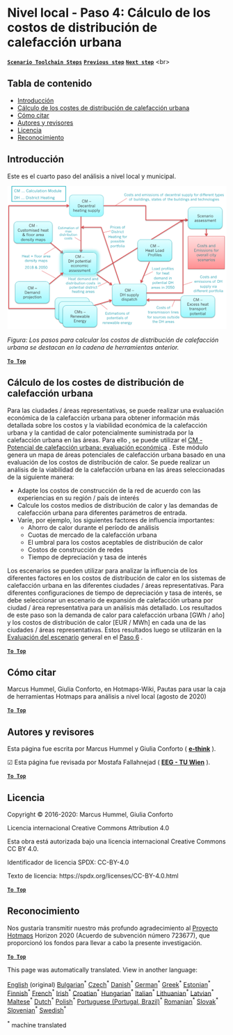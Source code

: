 <h1><a class="anchor" id="local-level---step-4--calculation-of-district-heating-distribution-costs" href="#local-level---step-4--calculation-of-district-heating-distribution-costs"><i class="fa fa-link"></i></a>Nivel local - Paso 4: Cálculo de los costos de distribución de calefacción urbana</h1><p> <a href="guide-local-and-municipal-levels#the-hotmaps-scenario-toolchain-different-steps"><strong><code>Scenario Toolchain Steps</code></strong></a> <a href="step-3-calculation-of-costs-of-decentral-heat-supply"><strong><code>Previous step</code></strong></a> <a href="step-5-calculation-of-costs-of-heat-supply-to-district-heating"><strong><code>Next step</code></strong></a> &lt;br&gt;</p><h2><a class="anchor" id="table-of-contents" href="#table-of-contents"><i class="fa fa-link"></i></a> Tabla de contenido</h2><ul><li> <a href="#introduction">Introducción</a></li><li> <a href="#calculation-of-district-heating-distribution-costs">Cálculo de los costes de distribución de calefacción urbana</a></li><li> <a href="#how-to-cite">Cómo citar</a></li><li> <a href="#authors-and-reviewers">Autores y revisores</a></li><li> <a href="#license">Licencia</a></li><li> <a href="#acknowledgement">Reconocimiento</a></li></ul><h2><a class="anchor" id="introduction" href="#introduction"><i class="fa fa-link"></i></a> Introducción</h2><p> Este es el cuarto paso del análisis a nivel local y municipal.</p><img src="/en/Step-4-Calculation-of-district-heating-distribution-costs/Hotmaps_Local_Toolchain_Step_4final.png"/><p> <em>Figura: Los pasos para calcular los costos de distribución de calefacción urbana se destacan en la cadena de herramientas anterior.</em></p><p><ins> <code><strong><a href="#table-of-contents">To Top</a></strong></code></ins></p><h2><a class="anchor" id="calculation-of-district-heating-distribution-costs" href="#calculation-of-district-heating-distribution-costs"><i class="fa fa-link"></i></a> Cálculo de los costes de distribución de calefacción urbana</h2><p> Para las ciudades / áreas representativas, se puede realizar una evaluación económica de la calefacción urbana para obtener información más detallada sobre los costos y la viabilidad económica de la calefacción urbana y la cantidad de calor potencialmente suministrada por la calefacción urbana en las áreas. Para ello <a href="https://wiki.hotmaps.eu/en/CM-District-heating-potential-economic-assessment">,</a> se puede utilizar el <a href="https://wiki.hotmaps.eu/en/CM-District-heating-potential-economic-assessment">CM - Potencial de calefacción urbana: evaluación económica</a> . Este módulo genera un mapa de áreas potenciales de calefacción urbana basado en una evaluación de los costos de distribución de calor. Se puede realizar un análisis de la viabilidad de la calefacción urbana en las áreas seleccionadas de la siguiente manera:</p><ul><li> Adapte los costos de construcción de la red de acuerdo con las experiencias en su región / país de interés</li><li> Calcule los costos medios de distribución de calor y las demandas de calefacción urbana para diferentes parámetros de entrada.</li><li> Varíe, por ejemplo, los siguientes factores de influencia importantes:<ul><li> Ahorro de calor durante el período de análisis</li><li> Cuotas de mercado de la calefacción urbana</li><li> El umbral para los costos aceptables de distribución de calor</li><li> Costos de construcción de redes</li><li> Tiempo de depreciación y tasa de interés</li></ul></li></ul><p> Los escenarios se pueden utilizar para analizar la influencia de los diferentes factores en los costos de distribución de calor en los sistemas de calefacción urbana en las diferentes ciudades / áreas representativas. Para diferentes configuraciones de tiempo de depreciación y tasa de interés, se debe seleccionar un escenario de expansión de calefacción urbana por ciudad / área representativa para un análisis más detallado. Los resultados de este paso son la demanda de calor para calefacción urbana [GWh / año] y los costos de distribución de calor [EUR / MWh] en cada una de las ciudades / áreas representativas. Estos resultados luego se utilizarán en la <a href="https://wiki.hotmaps.eu/en/CM-Scenario-assessment">Evaluación del escenario</a> general en el <a href="https://wiki.hotmaps.eu/en/Step-6-Assessment-of-scenarios-for-entire-heat-demand-and-supply-for-the-selected-area">Paso 6</a> .</p><p><ins> <code><strong><a href="#table-of-contents">To Top</a></strong></code></ins></p><h2><a class="anchor" id="how-to-cite" href="#how-to-cite"><i class="fa fa-link"></i></a> Cómo citar</h2><p> Marcus Hummel, Giulia Conforto, en Hotmaps-Wiki, Pautas para usar la caja de herramientas Hotmaps para análisis a nivel local (agosto de 2020)</p><p><ins> <code><strong><a href="#table-of-contents">To Top</a></strong></code></ins></p><h2><a class="anchor" id="authors-and-reviewers" href="#authors-and-reviewers"><i class="fa fa-link"></i></a> Autores y revisores</h2><p> Esta página fue escrita por Marcus Hummel y Giulia Conforto ( <strong><a href="https://e-think.ac.at">e-think</a></strong> ).</p><p> ☑ Esta página fue revisada por Mostafa Fallahnejad ( <strong><a href="https://eeg.tuwien.ac.at/">EEG - TU Wien</a></strong> ).</p><p> <a href="#table-of-contents"><strong><code>To Top</code></strong></a></p><h2><a class="anchor" id="license" href="#license"><i class="fa fa-link"></i></a> Licencia</h2><p> Copyright © 2016-2020: Marcus Hummel, Giulia Conforto</p><p> Licencia internacional Creative Commons Attribution 4.0</p><p> Esta obra está autorizada bajo una licencia internacional Creative Commons CC BY 4.0.</p><p> Identificador de licencia SPDX: CC-BY-4.0</p><p> Texto de licencia: https://spdx.org/licenses/CC-BY-4.0.html</p><p> <a href="#table-of-contents"><strong><code>To Top</code></strong></a></p><h2><a class="anchor" id="acknowledgement" href="#acknowledgement"><i class="fa fa-link"></i></a> Reconocimiento</h2><p> Nos gustaría transmitir nuestro más profundo agradecimiento al <a href="https://www.hotmaps-project.eu">Proyecto Hotmaps</a> Horizon 2020 (Acuerdo de subvención número 723677), que proporcionó los fondos para llevar a cabo la presente investigación.</p><p><ins> <code><strong><a href="#table-of-contents">To Top</a></strong></code></ins></p>
<!--- THIS IS A SUPER UNIQUE IDENTIFIER -->

This page was automatically translated. View in another language:

[English](../en/Step-4-Calculation-of-district-heating-distribution-costs) (original) [Bulgarian](../bg/Step-4-Calculation-of-district-heating-distribution-costs)<sup>\*</sup> [Czech](../cs/Step-4-Calculation-of-district-heating-distribution-costs)<sup>\*</sup> [Danish](../da/Step-4-Calculation-of-district-heating-distribution-costs)<sup>\*</sup> [German](../de/Step-4-Calculation-of-district-heating-distribution-costs)<sup>\*</sup> [Greek](../el/Step-4-Calculation-of-district-heating-distribution-costs)<sup>\*</sup>  [Estonian](../et/Step-4-Calculation-of-district-heating-distribution-costs)<sup>\*</sup> [Finnish](../fi/Step-4-Calculation-of-district-heating-distribution-costs)<sup>\*</sup> [French](../fr/Step-4-Calculation-of-district-heating-distribution-costs)<sup>\*</sup> [Irish](../ga/Step-4-Calculation-of-district-heating-distribution-costs)<sup>\*</sup> [Croatian](../hr/Step-4-Calculation-of-district-heating-distribution-costs)<sup>\*</sup> [Hungarian](../hu/Step-4-Calculation-of-district-heating-distribution-costs)<sup>\*</sup> [Italian](../it/Step-4-Calculation-of-district-heating-distribution-costs)<sup>\*</sup> [Lithuanian](../lt/Step-4-Calculation-of-district-heating-distribution-costs)<sup>\*</sup> [Latvian](../lv/Step-4-Calculation-of-district-heating-distribution-costs)<sup>\*</sup> [Maltese](../mt/Step-4-Calculation-of-district-heating-distribution-costs)<sup>\*</sup> [Dutch](../nl/Step-4-Calculation-of-district-heating-distribution-costs)<sup>\*</sup> [Polish](../pl/Step-4-Calculation-of-district-heating-distribution-costs)<sup>\*</sup> [Portuguese (Portugal, Brazil)](../pt/Step-4-Calculation-of-district-heating-distribution-costs)<sup>\*</sup> [Romanian](../ro/Step-4-Calculation-of-district-heating-distribution-costs)<sup>\*</sup> [Slovak](../sk/Step-4-Calculation-of-district-heating-distribution-costs)<sup>\*</sup> [Slovenian](../sl/Step-4-Calculation-of-district-heating-distribution-costs)<sup>\*</sup> [Swedish](../sv/Step-4-Calculation-of-district-heating-distribution-costs)<sup>\*</sup> 

<sup>\*</sup> machine translated
